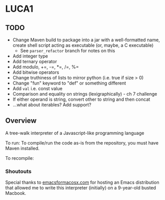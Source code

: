 # LUCA1

## TODO
- Change Maven build to package into a jar with a well-formatted name, create shell script acting as executable (or, maybe, a C executable)
  - See `parser_refactor` branch for notes on this
- Add integer type
- Add ternary operator
- Add modulo, +=, -=, *=, /=, %=
- Add bitwise operators
- Change truthiness of lists to mirror python (i.e. true if size > 0)
- Change "fun" keyword to "def" or something different
- Add `val` i.e. const value
- Comparison and equality on strings (lexigraphically) - ch 7 challenge
- If either operand is string, convert other to string and then concat
- ...what about iterables? Add support?

## Overview
A tree-walk interpreter of a Javascript-like programming language

To run:
To compile/run the code as-is from the repository, you must have Maven installed. 


To recompile:

### Shoutouts
Special thanks to [emacsformacosx.com](https://emacsformacosx.com/) for hosting an Emacs distribution that allowed me
to write this interpreter (initially) on a 9-year-old busted Macbook. 


